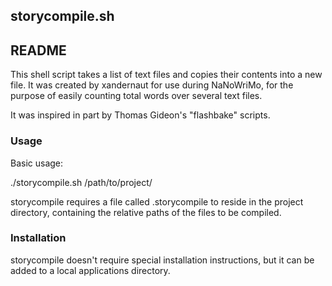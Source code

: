 ## storycompile.sh ##
## README ##

This shell script takes a list of text files and copies their contents into a new file. It was created by xandernaut for use during NaNoWriMo, for the purpose of easily counting total words over several text files.

It was inspired in part by Thomas Gideon's "flashbake" scripts.


### Usage ###
Basic usage:

  ./storycompile.sh /path/to/project/

storycompile requires a file called .storycompile to reside in the project directory, containing the relative paths of the files to be compiled.


### Installation ###
storycompile doesn't require special installation instructions, but it can be added to a local applications directory.
